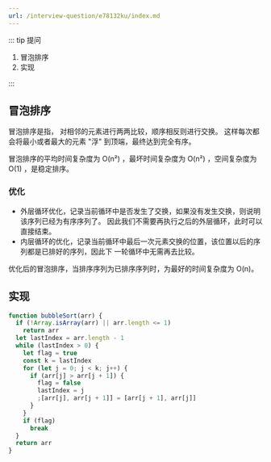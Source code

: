 ```yaml
---
url: /interview-question/e78132ku/index.md
---
```

::: tip 提问

1. 冒泡排序
2. 实现

:::

## 冒泡排序

冒泡排序是指， 对相邻的元素进行两两比较，顺序相反则进行交换。 这样每次都会将最小或者最大的元素 "浮" 到顶端，最终达到完全有序。

冒泡排序的平均时间复杂度为 O(n²) ，最坏时间复杂度为 O(n²) ，空间复杂度为 O(1) ，是稳定排序。

### 优化

* 外层循环优化，记录当前循环中是否发生了交换，如果没有发生交换，则说明该序列已经为有序序列了。 因此我们不需要再执行之后的外层循环，此时可以直接结束。
* 内层循环的优化，记录当前循环中最后一次元素交换的位置，该位置以后的序列都是已排好的序列，因此下 一轮循环中无需再去比较。

优化后的冒泡排序，当排序序列为已排序序列时，为最好的时间复杂度为 O(n)。

## 实现

```js
function bubbleSort(arr) {
  if (!Array.isArray(arr) || arr.length <= 1)
    return arr
  let lastIndex = arr.length - 1
  while (lastIndex > 0) {
    let flag = true
    const k = lastIndex
    for (let j = 0; j < k; j++) {
      if (arr[j] > arr[j + 1]) {
        flag = false
        lastIndex = j
        ;[arr[j], arr[j + 1]] = [arr[j + 1], arr[j]]
      }
    }
    if (flag)
      break
  }
  return arr
}
```
